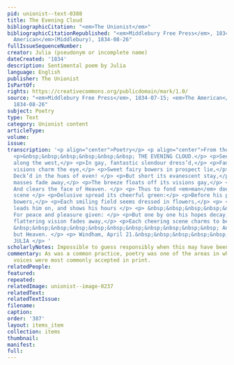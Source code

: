 ```yaml
---
pid: unionist--text-0388
title: The Evening Cloud
bibliographicCitation: "<em>The Unionist</em>"
bibliographicCitationRepublished: "<em>Middlebury Free Press</em>, 1834-07-15; <em>The
  American</em>(Middlebury), 1834-08-26"
fullIssueSequenceNumber: 
creator: Julia (pseudonym or incomplete name)
dateCreated: '1834'
description: Sentimental poem by Julia
language: English
publisher: The Unionist
IsPartOf: 
rights: https://creativecommons.org/publicdomain/mark/1.0/
source: "<em>Middlebury Free Press</em>, 1834-07-15; <em>The American</em>(Middlebury),
  1834-08-26"
subject: Poetry
type: Text
category: Unionist content
articleType: 
volume: 
issue: 
transcription: '<p align="center">Poetry</p> <p align="center">From the Unionist</p>
  <p>&nbsp;&nbsp;&nbsp;&nbsp;&nbsp;&nbsp; THE EVENING CLOUD.</p> <p>See yonder cloud
  along the west,</p> <p>In gay, fantastic slendour dress’d,</p> <p>Fancy’s bright
  visions charm the eye,</p> <p>Sweet fairy bowers in prospect lie,</p> <p> &nbsp;&nbsp;&nbsp;&nbsp;&nbsp;&nbsp;&nbsp;&nbsp;&nbsp;&nbsp;&nbsp;
  Deck’d in the hues of even! </p> <p>But short its evanescent stay,</p> <p>Its brilliant
  masses fade away,</p> <p>The breeze floats off its visions gay,</p> <p> &nbsp;&nbsp;&nbsp;&nbsp;&nbsp;&nbsp;&nbsp;&nbsp;&nbsp;&nbsp;&nbsp;
  And clears the face of Heaven. </p> <p> Thus to fond <em>man</em> does life’s fair
  scene </p> <p>Delusive spread its cheerful green:</p> <p>Before his path sine pleasure’s
  bowers,</p> <p>Each smiling field seems dressed in flowers,</p> <p> <em>Hope</em>
  leads him on, and shows his hours </p> <p> &nbsp;&nbsp;&nbsp;&nbsp;&nbsp;&nbsp;&nbsp;&nbsp;&nbsp;&nbsp;&nbsp;
  For peace and pleasure given: </p> <p>But one by one his hopes decay,</p> <p>Each
  flattering vision fades away,</p> <p>Each cheering scene charms to betray,</p> <p>
  &nbsp;&nbsp;&nbsp;&nbsp;&nbsp;&nbsp;&nbsp;&nbsp;&nbsp;&nbsp;&nbsp; And nought remains
  but Heaven. </p> <p> Windham, April 21.&nbsp;&nbsp;&nbsp;&nbsp;&nbsp;&nbsp;&nbsp;&nbsp;&nbsp;&nbsp;&nbsp;&nbsp;&nbsp;&nbsp;&nbsp;&nbsp;&nbsp;&nbsp;&nbsp;&nbsp;&nbsp;&nbsp;&nbsp;&nbsp;&nbsp;&nbsp;&nbsp;&nbsp;
  JULIA </p> '
scholarlyNotes: Impossible to guess responsibly when this may have been published
commentary: As was a common practice, poetry was one of the areas in which women's
  voices were most commonly accepted in print.
relatedPeople: 
featured: 
repeated: 
relatedImage: unionist--image-0237
relatedText: 
relatedTextIssue: 
filename: 
caption: 
order: '387'
layout: items_item
collection: items
thumbnail: 
manifest: 
full: 
---
```

